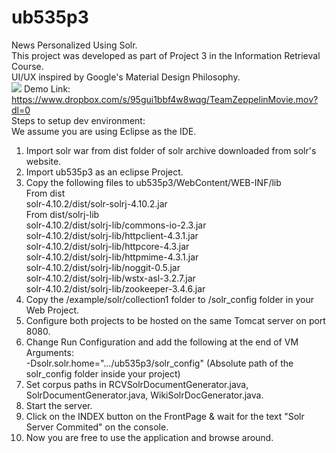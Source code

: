 ub535p3
=======
News Personalized Using Solr. <br/>
This project was developed as part of Project 3 in the Information Retrieval Course. <br/>
UI/UX inspired by Google's Material Design Philosophy.<br/>
<img src="http://i57.tinypic.com/24q7611.png"> </img>
Demo Link: https://www.dropbox.com/s/95gui1bbf4w8wqg/TeamZeppelinMovie.mov?dl=0<br/>
Steps to setup dev environment: <br/>
We assume you are using Eclipse as the IDE. <br/>
1. Import solr war from dist folder of solr archive downloaded from solr's website.<br/>
2. Import ub535p3 as an eclipse Project.<br/>
3. Copy the following files to ub535p3/WebContent/WEB-INF/lib<br/>
  	From dist<br/>
		  solr-4.10.2/dist/solr-solrj-4.10.2.jar<br/>
	  From dist/solrj-lib<br/>
		  solr-4.10.2/dist/solrj-lib/commons-io-2.3.jar<br/>
		  solr-4.10.2/dist/solrj-lib/httpclient-4.3.1.jar<br/>
		  solr-4.10.2/dist/solrj-lib/httpcore-4.3.jar<br/>
		  solr-4.10.2/dist/solrj-lib/httpmime-4.3.1.jar<br/>
		  solr-4.10.2/dist/solrj-lib/noggit-0.5.jar<br/>
		  solr-4.10.2/dist/solrj-lib/wstx-asl-3.2.7.jar<br/>
	  	solr-4.10.2/dist/solrj-lib/zookeeper-3.4.6.jar<br/>
4. Copy the /example/solr/collection1 folder to /solr_config folder in your Web Project.<br/>
5. Configure both projects to be hosted on the same Tomcat server on port 8080.<br/>
6. Change Run Configuration and add the following at the end of VM Arguments:<br/>
	  -Dsolr.solr.home=".../ub535p3/solr_config" (Absolute path of the solr_config folder inside your project)<br/>
7. Set corpus paths in RCVSolrDocumentGenerator.java, SolrDocumentGenerator.java, WikiSolrDocGenerator.java.<br/>
8. Start the server.<br/>
9. Click on the INDEX button on the FrontPage & wait for the text "Solr Server Commited" on the console.<br/>
10. Now you are free to use the application and browse around.<br/>
